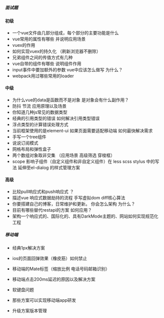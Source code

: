 ##### 面试题 

#### 初级

- 一个vue文件由几部分组成，每个部分的主要功能是什么
- vue常用的属性有哪些  并说明应用场景
- vuex的作用
- 如何实现vuex的持久化 （刷新浏览器不删除）
- 兄弟组件之间的传值方式有几种
- vue自带的组件有哪些 说明组件作用
- input事件中要加额外的参数 vue中应该怎么做写 为什么？
- webpack用过哪些常用的loader

#### 中级

- 为什么vue的data是函数而不是对象 是对象会有什么副作用？
- 防抖 节流 应用原理以及场景
- 你知道几种js常见的数据类型
- 经典的引用类型的错误 如何解决引用类型错误
- 浮点类型的计算错误处理方式
- 当前框架使用的是element-ui 如果页面需要适配移动端 如何最快解决需求
- 手写一个tree组件
- 说说订阅模式
- 网格布局和弹性盒子
- 两个数组对象取非交集 （应用场景 高级筛选 穿梭框）
- scope 影响子组件（自定义组件和非自定义组件）在 less scss stylus 中的写法 延伸至el-dialog 的样式管理方案

#### 高级

- 比较pull响应式和push响应式 ？
-  描述vue  响应式数据劫持的流程 手写虚拟dom diff核心算法
- 你要搭建自己的博客，日常维护和更新。 你会怎么架构 为什么？
- 目前有哪些替代restapi的方案 如何应用？
- 架构一个响应式的、国际化的、具有DarkMode主题的、网站如何实现规范化工程

##### 移动端

- 经典1px解决方案

- ios的页面回弹效果（橡皮筋）如何禁止

- 移动端的Mate标签（缩放比例 电话号码邮箱识别）

- 移动端点击200ms延迟的原因以及解决方案

- 软键盘问题

- 那些方案可以实现移动端app研发

- 升级方案版本管理

  

  

  


